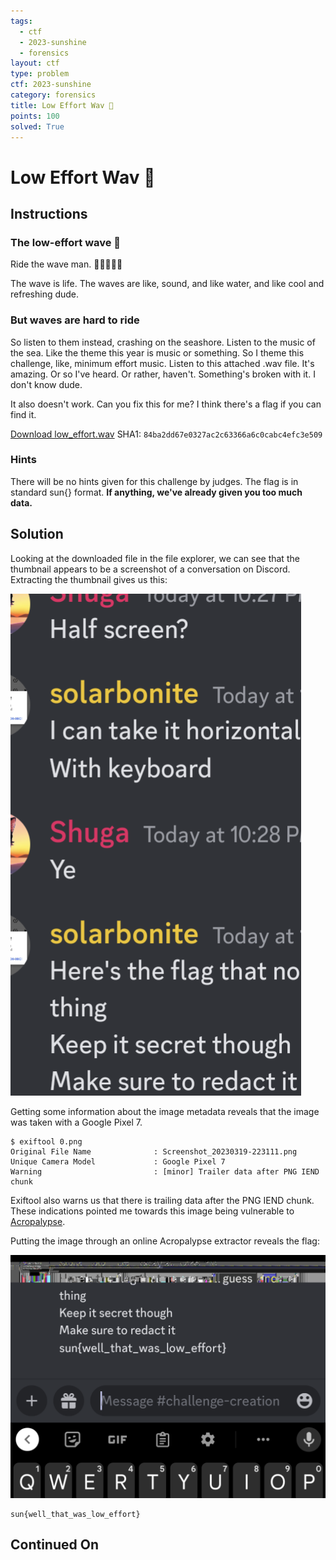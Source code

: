 ```yaml
---
tags:
  - ctf
  - 2023-sunshine
  - forensics
layout: ctf
type: problem
ctf: 2023-sunshine
category: forensics
title: Low Effort Wav 🌊
points: 100
solved: True
---
```


# Low Effort Wav 🌊

## Instructions

### The low-effort wave 🌊

Ride the wave man. 🏄‍♂️🏄‍♀️🌊

The wave is life. The waves are like, sound, and like water, and like cool and refreshing dude.

### But waves are hard to ride

So listen to them instead, crashing on the seashore. Listen to the music of the sea. Like the theme this year is music or something. So I theme this challenge, like, minimum effort music. Listen to this attached .wav file. It's amazing. Or so I've heard. Or rather, haven't. Something's broken with it. I don't know dude.

It also doesn't work. Can you fix this for me? I think there's a flag if you can find it.

[Download low_effort.wav](#)
SHA1: `84ba2dd67e0327ac2c63366a6c0cabc4efc3e509`

### Hints

There will be no hints given for this challenge by judges. The flag is in standard sun{} format. **If anything, we've already given you too much data.**

## Solution

Looking at the downloaded file in the file explorer, we can see that the thumbnail appears to be a screenshot of a conversation on Discord. Extracting the thumbnail gives us this: 

![](attachments/Pasted%20image%2020231007100030.png)

Getting some information about the image metadata reveals that the image was taken with a Google Pixel 7.

```
$ exiftool 0.png
Original File Name              : Screenshot_20230319-223111.png
Unique Camera Model             : Google Pixel 7
Warning                         : [minor] Trailer data after PNG IEND chunk
```

Exiftool also warns us that there is trailing data after the PNG IEND chunk. These indications pointed me towards this image being vulnerable to [Acropalypse](https://www.theverge.com/2023/3/19/23647120/google-pixel-acropalypse-exploit-cropped-screenshots).

Putting the image through an online Acropalypse extractor reveals the flag:

![](attachments/Pasted%20image%2020231007100515.png)

```
sun{well_that_was_low_effort}
```

## Continued On


